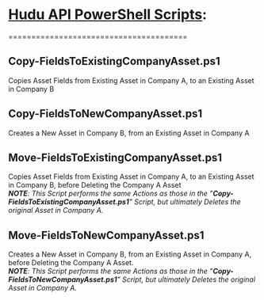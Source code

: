# **<u>Hudu API PowerShell Scripts</u>**:
=======================================

## **Copy-FieldsToExistingCompanyAsset.ps1**<br>
Copies Asset Fields from Existing Asset in Company A, to an Existing Asset in Company B<br>

## **Copy-FieldsToNewCompanyAsset.ps1**<br>
Creates a New Asset in Company B, from an Existing Asset in Company A<br>

## **Move-FieldsToExistingCompanyAsset.ps1**<br>
Copies Asset Fields from Existing Asset in Company A, to an Existing Asset in Company B, before Deleting the Company A Asset<br>
***NOTE**: This Script performs the same Actions as those in the "**Copy-FieldsToExistingCompanyAsset.ps1**" Script, but ultimately Deletes the original Asset in Company A.*

## **Move-FieldsToNewCompanyAsset.ps1**<br>
Creates a New Asset in Company B, from an Existing Asset in Company A, before Deleting the Company A Asset.<br>
***NOTE**: This Script performs the same Actions as those in the "**Copy-FieldsToNewCompanyAsset.ps1**" Script, but ultimately Deletes the original Asset in Company A.*
